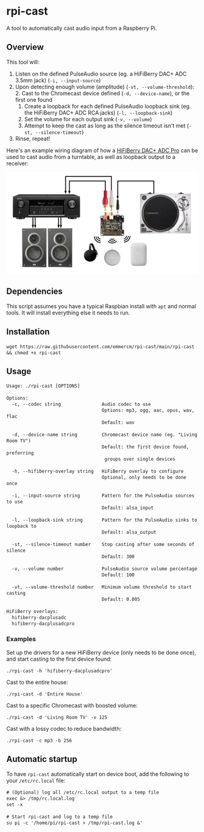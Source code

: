 # rpi-cast

A tool to automatically cast audio input from a Raspberry Pi.

## Overview

This tool will:

1. Listen on the defined PulseAudio source (eg. a HiFiBerry DAC+ ADC 3.5mm jack) (`-i, --input-source`)
2. Upon detecting enough volume (amplitude) (`-vt, --volume-threshold`):
    2. Cast to the Chromecast device defined (`-d, --device-name`), or the first one found
    1. Create a loopback for each defined PulseAudio loopback sink (eg. the HiFiBerry DAC+ ADC RCA jacks) (`-l, --loopback-sink`)
    3. Set the volume for each output sink (`-v, --volume`)
    4. Attempt to keep the cast as long as the silence timeout isn't met (`-st, --silence-timeout`)
3. Rinse, repeat!

Here's an example wiring diagram of how a [HiFiBerry DAC+ ADC Pro](https://www.hifiberry.com/shop/boards/hifiberry-dac-adc-pro/) can be used to cast audio from a turntable, as well as loopback output to a receiver:

![Diagram](./diagram.jpg)

## Dependencies

This script assumes you have a typical Raspbian install with `apt` and normal tools. It will install everything else it needs to run.

## Installation

```shell
wget https://raw.githubusercontent.com/emmercm/rpi-cast/main/rpi-cast && chmod +x rpi-cast
```

## Usage

```text
Usage: ./rpi-cast [OPTIONS]

Options:
  -c, --codec string               Audio codec to use
                                   Options: mp3, ogg, aac, opus, wav, flac
                                   Default: wav

  -d, --device-name string         Chromecast device name (eg. "Living Room TV")
                                   Default: the first device found, preferring
                                    groups over single devices

  -h, --hifiberry-overlay string   HiFiBerry overlay to configure
                                   Optional, only needs to be done once

  -i, --input-source string        Pattern for the PulseAudio sources to use
                                   Default: alsa_input

  -l, --loopback-sink string       Pattern for the PulseAudio sinks to loopback to
                                   Default: alsa_output

  -st, --silence-timeout number    Stop casting after some seconds of silence
                                   Default: 300

  -v, --volume number              PulseAudio source volume percentage
                                   Default: 100

  -vt, --volume-threshold number   Minimum volume threshold to start casting
                                   Default: 0.005

HiFiBerry overlays:
  hifiberry-dacplusadc
  hifiberry-dacplusadcpro
```

### Examples

Set up the drivers for a new HiFiBerry device (only needs to be done once), and start casting to the first device found:

```shell
./rpi-cast -h 'hifiberry-dacplusadcpro'
```

Cast to the entire house:

```shell
./rpi-cast -d 'Entire House'
```

Cast to a specific Chromecast with boosted volume:

```shell
./rpi-cast -d 'Living Room TV' -v 125
```

Cast with a lossy codec to reduce bandwidth:

```shell
./rpi-cast -c mp3 -b 256
```

## Automatic startup

To have `rpi-cast` automatically start on device boot, add the following to your `/etc/rc.local` file:

```shell
# (Optional) log all /etc/rc.local output to a temp file
exec &> /tmp/rc.local.log
set -x

# Start rpi-cast and log to a temp file
su pi -c '/home/pi/rpi-cast > /tmp/rpi-cast.log &'
```
